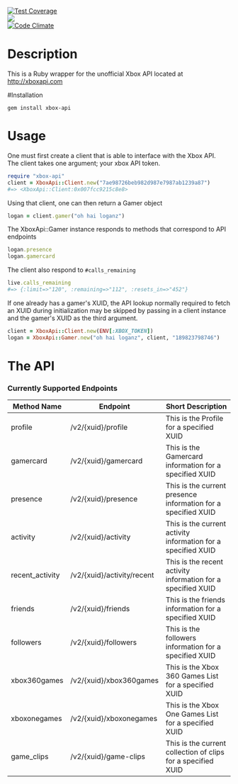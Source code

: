 [![Test Coverage](https://codeclimate.com/github/audibleblink/xbox-api/badges/coverage.svg)](https://codeclimate.com/github/audibleblink/xbox-api)  
![](https://circleci.com/gh/audibleblink/xbox-api.svg?style=shield&circle-token=:circle-token)  
[![Code Climate](https://codeclimate.com/github/audibleblink/xbox-api/badges/gpa.svg)](https://codeclimate.com/github/audibleblink/xbox-api)  


# Description

This is a Ruby wrapper for the unofficial Xbox API located at http://xboxapi.com

#Installation

`gem install xbox-api`

# Usage

One must first create a client that is able to interface with the Xbox API.  
The client takes one argument; your xbox API token.

```ruby
require "xbox-api"
client = XboxApi::Client.new("7ae98726beb982d987e7987ab1239a87")
#=> <XboxApi::Client:0x007fcc9215c8e8>

```

Using that client, one can then return a Gamer object

```ruby
logan = client.gamer("oh hai loganz")
```

The XboxApi::Gamer instance responds to methods that correspond to API endpoints

```ruby
logan.presence
logan.gamercard
```

The client also respond to `#calls_remaining`

```ruby
live.calls_remaining
#=> {:limit=>"120", :remaining=>"112", :resets_in=>"452"}
```


If one already has a gamer's XUID, the API lookup normally required to fetch an XUID during initialization may be skipped by passing in a client instance and the gamer's XUID as the third argument.

```ruby
client = XboxApi::Client.new(ENV[:XBOX_TOKEN])
logan = XboxApi::Gamer.new("oh hai loganz", client, "189823798746")
```

# The API

### Currently Supported Endpoints

| Method Name | Endpoint |  Short Description |
|---       |---   |---                 |
| profile         | /v2/{xuid}/profile         | This is the Profile for a specified XUID|
| gamercard       | /v2/{xuid}/gamercard       | This is the Gamercard information for a specified XUID|
| presence        | /v2/{xuid}/presence        | This is the current presence information for a specified XUID|
| activity        | /v2/{xuid}/activity        | This is the current activity information for a specified XUID|
| recent_activity | /v2/{xuid}/activity/recent | This is the recent activity information for a specified XUID|
| friends         | /v2/{xuid}/friends         | This is the friends information for a specified XUID|
| followers       | /v2/{xuid}/followers       | This is the followers information for a specified XUID|
| xbox360games    | /v2/{xuid}/xbox360games    | This is the Xbox 360 Games List for a specified XUID|
| xboxonegames    | /v2/{xuid}/xboxonegames    | This is the Xbox One Games List for a specified XUID|
| game_clips      | /v2/{xuid}/game-clips      | This is the current collection of clips for a specified XUID|
